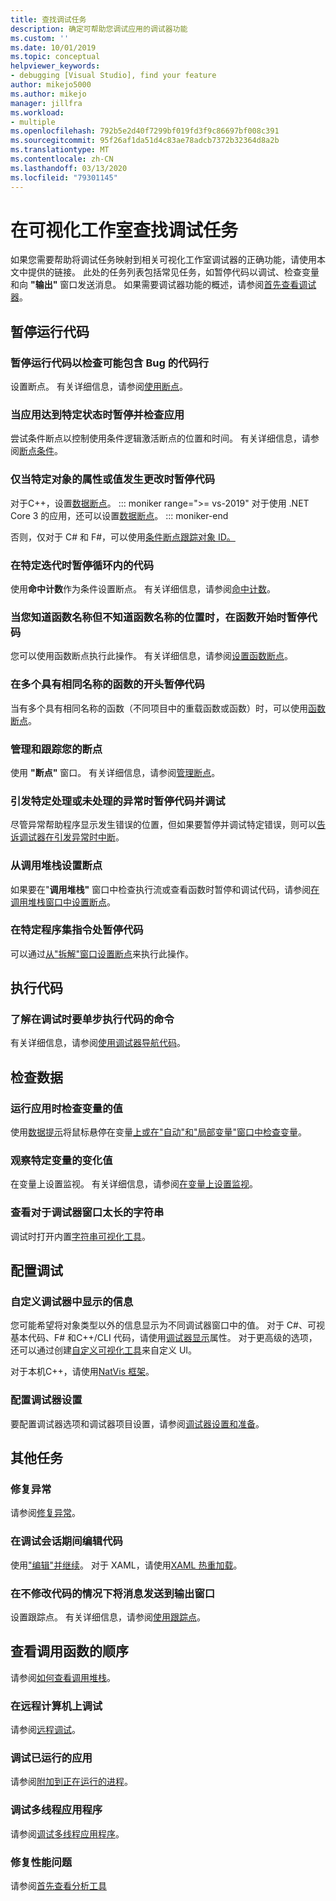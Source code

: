 ```yaml
---
title: 查找调试任务
description: 确定可帮助您调试应用的调试器功能
ms.custom: ''
ms.date: 10/01/2019
ms.topic: conceptual
helpviewer_keywords:
- debugging [Visual Studio], find your feature
author: mikejo5000
ms.author: mikejo
manager: jillfra
ms.workload:
- multiple
ms.openlocfilehash: 792b5e2d40f7299bf019fd3f9c86697bf008c391
ms.sourcegitcommit: 95f26af1da51d4c83ae78adcb7372b32364d8a2b
ms.translationtype: MT
ms.contentlocale: zh-CN
ms.lasthandoff: 03/13/2020
ms.locfileid: "79301145"
---
```

# <a name="find-your-debugging-task-in-visual-studio"></a>在可视化工作室查找调试任务

如果您需要帮助将调试任务映射到相关可视化工作室调试器的正确功能，请使用本文中提供的链接。 此处的任务列表包括常见任务，如暂停代码以调试、检查变量和向 **"输出"** 窗口发送消息。 如果需要调试器功能的概述，请参阅[首先查看调试器](debugger-feature-tour.md)。

## <a name="pause-running-code"></a>暂停运行代码

### <a name="pause-running-code-to-inspect-a-line-of-code-that-may-contain-a-bug"></a>暂停运行代码以检查可能包含 Bug 的代码行

设置断点。 有关详细信息，请参阅[使用断点](using-breakpoints.md)。

### <a name="pause-and-inspect-your-app-when-it-reaches-a-specific-state"></a>当应用达到特定状态时暂停并检查应用

尝试条件断点以控制使用条件逻辑激活断点的位置和时间。 有关详细信息，请参阅[断点条件](using-breakpoints.md#breakpoint-conditions)。

### <a name="pause-code-only-when-a-specific-objects-property-or-value-changes"></a>仅当特定对象的属性或值发生更改时暂停代码

对于C++，设置[数据断点](using-breakpoints.md#BKMK_set_a_data_breakpoint_native_cplusplus)。 
::: moniker range=">= vs-2019"
对于使用 .NET Core 3 的应用，还可以设置[数据断点](using-breakpoints.md#BKMK_set_a_data_breakpoint_managed)。
::: moniker-end

否则，仅对于 C# 和 F#，可以使用[条件断点跟踪对象 ID。](using-breakpoints.md#using-object-ids-in-breakpoint-conditions-c-and-f)

### <a name="pause-code-inside-a-loop-at-a-certain-iteration"></a>在特定迭代时暂停循环内的代码

使用**命中计数**作为条件设置断点。 有关详细信息，请参阅[命中计数](using-breakpoints.md#set-a-hit-count-condition)。

### <a name="pause-code-at-the-start-of-a-function-when-you-know-the-function-name-but-not-its-location"></a>当您知道函数名称但不知道函数名称的位置时，在函数开始时暂停代码

您可以使用函数断点执行此操作。 有关详细信息，请参阅[设置函数断点](using-breakpoints.md#BKMK_Set_a_breakpoint_in_a_source_file)。

### <a name="pause-code-at-the-start-of-multiple-functions-with-the-same-name"></a>在多个具有相同名称的函数的开头暂停代码

当有多个具有相同名称的函数（不同项目中的重载函数或函数）时，可以使用[函数断点](using-breakpoints.md#BKMK_Set_a_breakpoint_in_a_source_file)。

### <a name="manage-and-keep-track-of-your-breakpoints"></a>管理和跟踪您的断点

使用 **"断点"** 窗口。 有关详细信息，请参阅[管理断点](using-breakpoints.md#BKMK_Specify_advanced_properties_of_a_breakpoint_)。

### <a name="pause-code-and-debug-when-a-specific-handled-or-unhandled-exception-is-thrown"></a>引发特定处理或未处理的异常时暂停代码并调试

尽管异常帮助程序显示发生错误的位置，但如果要暂停并调试特定错误，则可以[告诉调试器在引发异常时中断](managing-exceptions-with-the-debugger.md#tell-the-debugger-to-break-when-an-exception-is-thrown)。

### <a name="set-a-breakpoint-from-the-call-stack"></a>从调用堆栈设置断点

如果要在"**调用堆栈"** 窗口中检查执行流或查看函数时暂停和调试代码，请参阅[在调用堆栈窗口中设置断点](using-breakpoints.md#BKMK_Set_a_breakpoint_from_debugger_windows)。

### <a name="pause-code-at-a-specific-assembly-instruction"></a>在特定程序集指令处暂停代码

可以通过[从"拆解"窗口设置断点](using-breakpoints.md#BKMK_Set_a_breakpoint_from_debugger_windows)来执行此操作。

## <a name="execute-code"></a>执行代码

### <a name="learn-the-commands-to-step-through-your-code-while-debugging"></a>了解在调试时要单步执行代码的命令

有关详细信息，请参阅[使用调试器导航代码](navigating-through-code-with-the-debugger.md)。

## <a name="inspect-data"></a>检查数据

### <a name="check-the-value-of-variables-while-running-your-app"></a>运行应用时检查变量的值

使用[数据提示](view-data-values-in-data-tips-in-the-code-editor.md)将鼠标悬停在变量[上或在"自动"和"局部变量"窗口中检查变量](autos-and-locals-windows.md)。

### <a name="observe-the-changing-value-of-a-specific-variable"></a>观察特定变量的变化值

在变量上设置监视。 有关详细信息，请参阅[在变量上设置监视](watch-and-quickwatch-windows.md)。

### <a name="view-strings-that-are-too-long-for-the-debugger-window"></a>查看对于调试器窗口太长的字符串

调试时打开内置[字符串可视化工具](view-strings-visualizer.md)。

## <a name="configure-debugging"></a>配置调试

### <a name="customize-information-shown-in-the-debugger"></a>自定义调试器中显示的信息

您可能希望将对象类型以外的信息显示为不同调试器窗口中的值。 对于 C#、可视基本代码、F# 和C++/CLI 代码，请使用[调试器显示](using-the-debuggerdisplay-attribute.md)属性。 对于更高级的选项，还可以通过创建[自定义可视化工具](create-custom-visualizers-of-data.md)来自定义 UI。

对于本机C++，请使用[NatVis 框架](create-custom-views-of-native-objects.md)。

### <a name="configure-debugger-settings"></a>配置调试器设置

要配置调试器选项和调试器项目设置，请参阅[调试器设置和准备](debugger-settings-and-preparation.md)。

## <a name="additional-tasks"></a>其他任务

### <a name="fix-an-exception"></a>修复异常

请参阅[修复异常](write-better-code-with-visual-studio.md#fix-an-exception)。

### <a name="edit-code-during-a-debugging-session"></a>在调试会话期间编辑代码

使用["编辑"并继续](edit-and-continue.md)。 对于 XAML，请使用[XAML 热重加载](../xaml-tools/xaml-hot-reload.md)。

### <a name="send-messages-to-the-output-window-without-modifying-code"></a>在不修改代码的情况下将消息发送到输出窗口

设置跟踪点。 有关详细信息，请参阅[使用跟踪点](using-tracepoints.md)。

## <a name="view-the-order-in-which-functions-are-called"></a>查看调用函数的顺序

请参阅[如何查看调用堆栈](how-to-use-the-call-stack-window.md)。

### <a name="debug-on-remote-machines"></a>在远程计算机上调试

请参阅[远程调试](remote-debugging.md)。

### <a name="debug-an-app-that-is-already-running"></a>调试已运行的应用

请参阅[附加到正在运行的进程](attach-to-running-processes-with-the-visual-studio-debugger.md)。

### <a name="debug-multithreaded-applications"></a>调试多线程应用程序

请参阅[调试多线程应用程序](debug-multithreaded-applications-in-visual-studio.md)。

### <a name="fix-performance-issues"></a>修复性能问题

请参阅[首先查看分析工具](../profiling/profiling-feature-tour.md)